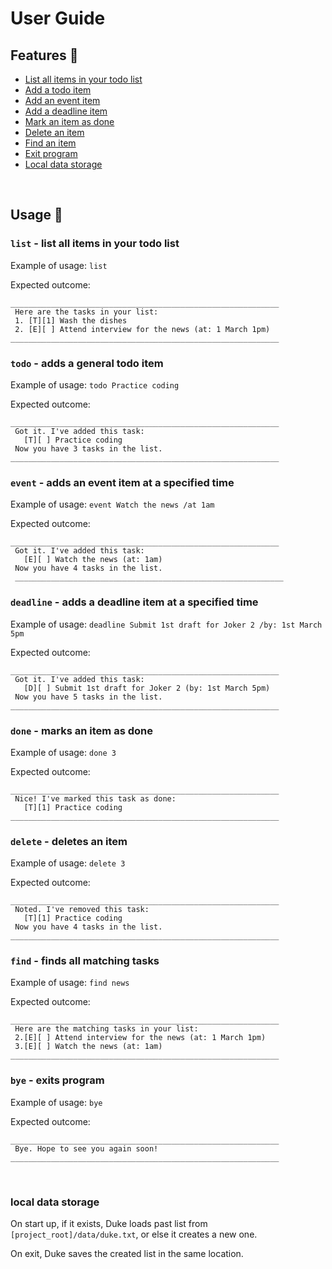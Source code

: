 # User Guide 


## Features :notebook:
 
- [List all items in your todo list](#list---list-all-items-in-your-todo-list)
- [Add a todo item](#todo---adds-a-general-todo-item)
- [Add an event item](#event---adds-an-event-item-at-a-specified-time)
- [Add a deadline item](#deadline---adds-a-deadline-item-at-a-specified-time)
- [Mark an item as done](#done---marks-an-item-as-done)
- [Delete an item](#delete---deletes-an-item)
- [Find an item](#find---finds-all-matching-tasks)
- [Exit program](#bye---exits-program)
- [Local data storage](#local-data-storage)
 <br/>
 
## Usage :memo:	
 
### `list` - list all items in your todo list

Example of usage: 
`list`

Expected outcome:
```
____________________________________________________________
 Here are the tasks in your list:
 1. [T][1] Wash the dishes
 2. [E][ ] Attend interview for the news (at: 1 March 1pm)
____________________________________________________________

```
 
### `todo` - adds a general todo item
Example of usage: 
`todo Practice coding`

Expected outcome:
```
____________________________________________________________
 Got it. I've added this task: 
   [T][ ] Practice coding
 Now you have 3 tasks in the list.
____________________________________________________________
```
 
### `event` - adds an event item at a specified time
Example of usage: 
`event Watch the news /at 1am`

Expected outcome:
```
____________________________________________________________
 Got it. I've added this task:
   [E][ ] Watch the news (at: 1am)
 Now you have 4 tasks in the list.
 ____________________________________________________________
```
 
### `deadline` - adds a deadline item at a specified time
Example of usage: 
`deadline Submit 1st draft for Joker 2 /by: 1st March 5pm`

Expected outcome:
```
____________________________________________________________
 Got it. I've added this task:
   [D][ ] Submit 1st draft for Joker 2 (by: 1st March 5pm)
 Now you have 5 tasks in the list.
____________________________________________________________
```
 
### `done` - marks an item as done
Example of usage: 
`done 3`

Expected outcome:
```
____________________________________________________________
 Nice! I've marked this task as done:
   [T][1] Practice coding
____________________________________________________________
```
 
### `delete` - deletes an item
Example of usage: 
`delete 3`

Expected outcome:
```
____________________________________________________________
 Noted. I've removed this task: 
   [T][1] Practice coding
 Now you have 4 tasks in the list.
____________________________________________________________
```
 
### `find` - finds all matching tasks
Example of usage: 
`find news`

Expected outcome:
```
____________________________________________________________
 Here are the matching tasks in your list:
 2.[E][ ] Attend interview for the news (at: 1 March 1pm)
 3.[E][ ] Watch the news (at: 1am)
____________________________________________________________
```
 
### `bye` - exits program
Example of usage: 
`bye`

Expected outcome:
```
____________________________________________________________
 Bye. Hope to see you again soon!
____________________________________________________________
```
<br/>

### local data storage
On start up, if it exists, Duke loads past list from `[project_root]/data/duke.txt`, or else it creates a new one.

On exit, Duke saves the created list in the same location.
